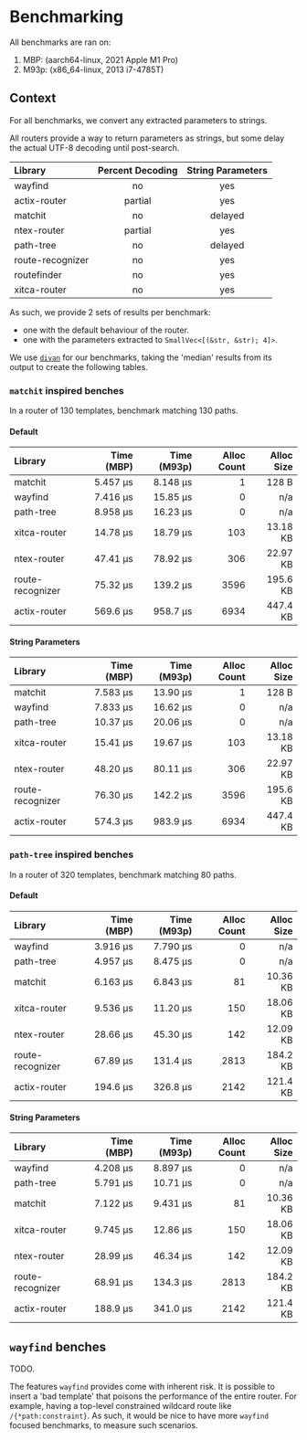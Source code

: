 # Benchmarking

All benchmarks are ran on:
1. MBP: (aarch64-linux, 2021 Apple M1 Pro)
2. M93p: (x86_64-linux, 2013 i7-4785T)

## Context

For all benchmarks, we convert any extracted parameters to strings.

All routers provide a way to return parameters as strings, but some delay the actual UTF-8 decoding until post-search.

| Library          | Percent Decoding | String Parameters |
|:-----------------|:----------------:|:-----------------:|
| wayfind          | no               | yes               |
| actix-router     | partial          | yes               |
| matchit          | no               | delayed           |
| ntex-router      | partial          | yes               |
| path-tree        | no               | delayed           |
| route-recognizer | no               | yes               |
| routefinder      | no               | yes               |
| xitca-router     | no               | yes               |

As such, we provide 2 sets of results per benchmark:
- one with the default behaviour of the router.
- one with the parameters extracted to `SmallVec<[(&str, &str); 4]>`.

We use [`divan`](https://github.com/nvzqz/divan) for our benchmarks, taking the 'median' results from its output to create the following tables.

### `matchit` inspired benches

In a router of 130 templates, benchmark matching 130 paths.

#### Default

| Library          | Time (MBP) | Time (M93p) | Alloc Count | Alloc Size |
|:-----------------|-----------:|------------:|------------:|-----------:|
| matchit          | 5.457 µs   | 8.148 µs    | 1           | 128 B      |
| wayfind          | 7.416 µs   | 15.85 µs    | 0           | n/a        |
| path-tree        | 8.958 µs   | 16.23 µs    | 0           | n/a        |
| xitca-router     | 14.78 µs   | 18.79 µs    | 103         | 13.18 KB   |
| ntex-router      | 47.41 µs   | 78.92 µs    | 306         | 22.97 KB   |
| route-recognizer | 75.32 µs   | 139.2 µs    | 3596        | 195.6 KB   |
| actix-router     | 569.6 µs   | 958.7 µs    | 6934        | 447.4 KB   |

#### String Parameters

| Library          | Time (MBP) | Time (M93p) | Alloc Count | Alloc Size |
|:-----------------|-----------:|------------:|------------:|-----------:|
| matchit          | 7.583 µs   | 13.90 µs    | 1           | 128 B      |
| wayfind          | 7.833 µs   | 16.62 µs    | 0           | n/a        |
| path-tree        | 10.37 µs   | 20.06 µs    | 0           | n/a        |
| xitca-router     | 15.41 µs   | 19.67 µs    | 103         | 13.18 KB   |
| ntex-router      | 48.20 µs   | 80.11 µs    | 306         | 22.97 KB   |
| route-recognizer | 76.30 µs   | 142.2 µs    | 3596        | 195.6 KB   |
| actix-router     | 574.3 µs   | 983.9 µs    | 6934        | 447.4 KB   |

### `path-tree` inspired benches

In a router of 320 templates, benchmark matching 80 paths.

#### Default

| Library          | Time (MBP) | Time (M93p) | Alloc Count | Alloc Size |
|:-----------------|-----------:|------------:|------------:|-----------:|
| wayfind          | 3.916 µs   | 7.790 µs    | 0           | n/a        |
| path-tree        | 4.957 µs   | 8.475 µs    | 0           | n/a        |
| matchit          | 6.163 µs   | 6.843 µs    | 81          | 10.36 KB   |
| xitca-router     | 9.536 µs   | 11.20 µs    | 150         | 18.06 KB   |
| ntex-router      | 28.66 µs   | 45.30 µs    | 142         | 12.09 KB   |
| route-recognizer | 67.89 µs   | 131.4 µs    | 2813        | 184.2 KB   |
| actix-router     | 194.6 µs   | 326.8 µs    | 2142        | 121.4 KB   |

#### String Parameters

| Library          | Time (MBP) | Time (M93p) | Alloc Count | Alloc Size |
|:-----------------|-----------:|------------:|------------:|-----------:|
| wayfind          | 4.208 µs   | 8.897 µs    | 0           | n/a        |
| path-tree        | 5.791 µs   | 10.71 µs    | 0           | n/a        |
| matchit          | 7.122 µs   | 9.431 µs    | 81          | 10.36 KB   |
| xitca-router     | 9.745 µs   | 12.86 µs    | 150         | 18.06 KB   |
| ntex-router      | 28.99 µs   | 46.34 µs    | 142         | 12.09 KB   |
| route-recognizer | 68.91 µs   | 134.3 µs    | 2813        | 184.2 KB   |
| actix-router     | 188.9 µs   | 341.0 µs    | 2142        | 121.4 KB   |

## `wayfind` benches

TODO.

The features `wayfind` provides come with inherent risk.
It is possible to insert a 'bad template' that poisons the performance of the entire router.
For example, having a top-level constrained wildcard route like `/{*path:constraint}`.
As such, it would be nice to have more `wayfind` focused benchmarks, to measure such scenarios.
